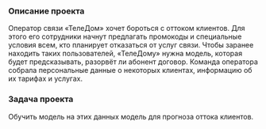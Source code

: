 ### Описание проекта

Оператор связи «ТелеДом» хочет бороться с оттоком клиентов. Для этого его сотрудники начнут предлагать промокоды и специальные условия всем, кто планирует отказаться от услуг связи. Чтобы заранее находить таких пользователей, «ТелеДому» нужна модель, которая будет предсказывать, разорвёт ли абонент договор. 
Команда оператора собрала персональные данные о некоторых клиентах, информацию об их тарифах и услугах. 

### Задача проекта

Обучить модель на этих данных модель для прогноза оттока клиентов.
